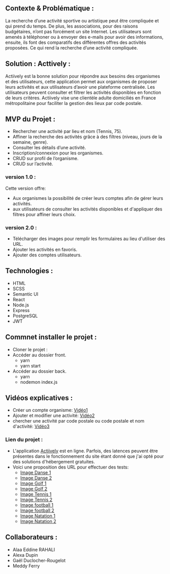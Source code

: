## Contexte & Problématique :

La recherche d’une activité sportive ou artistique peut être compliquée et qui prend du temps. De plus, les associations, pour des raisons
budgétaires, n’ont pas forcément un site Internet. Les utilisateurs sont amenés à téléphoner ou à envoyer des e-mails pour avoir des informations, ensuite, ils font des comparatifs des différentes offres des activités proposées. Ce qui rend la recherche d’une activité compliquée.

## Solution : Acttively :

Actiively est la bonne solution pour répondre aux besoins des organismes et des utilisateurs, cette application permet aux organismes de proposer leurs activités et aux utilisateurs d’avoir une plateforme centralisée. Les utilisateurs peuvent consulter et filtrer les activités disponibles en fonction de leurs critères. Actiively vise une clientèle adulte domiciliés en France métropolitaine pour faciliter la gestion des lieux par code postale.

## MVP du Projet :

- Rechercher une activité par lieu et nom (Tennis, 75).
- Affiner la recherche des activités grâce à des filtres (niveau, jours de la semaine, genre).
- Consulter les détails d’une activité.
- Inscription/connexion pour les organismes.
- CRUD sur profil de l’organisme.
- CRUD sur l’activité.

### version 1.0 :

Cette version offre:

- Aux organismes la possibilité de créer leurs comptes afin de gérer leurs activités.
- aux utilisateurs de consulter les activités disponibles et d'appliquer des filtres pour affiner leurs choix.

### version 2.0 :

- Télécharger des images pour remplir les formulaires au lieu d'utiliser des URL.
- Ajouter les activités en favoris.
- Ajouter des comptes utilisateurs.

## Technologies :

- HTML
- SCSS
- Semantic UI
- React
- Node.js
- Express
- PostgreSQL
- JWT

## Commnet installer le projet :

- Cloner le projet :
- Accéder au dossier front.
  - yarn
  - yarn start
- Accéder au dossier back.
  - yarn
  - nodemon index.js

## Vidéos explicatives :

- Créer un compte organisme: [Vidéo1](https://player.vimeo.com/video/849726308)
- Ajouter et modifier une activité: [Vidéo2](https://player.vimeo.com/video/849729198)
- chercher une activité par code postale ou code postale et nom d'activité: [Vidéo3](https://player.vimeo.com/video/849729918)

### Lien du projet :

- L'application [Actiively](https://actiively.onrender.com/) est en ligne. Parfois, des latences peuvent être présentes dans le fonctionnement du site étant donné que j'ai opté pour des solutions d'hébergement gratuites.
- Voici une proposition des URL pour effectuer des tests:
  - [Image Danse 1](https://images.pexels.com/photos/8935911/pexels-photo-8935911.jpeg?auto=compress&cs=tinysrgb&w=1260&h=750&dpr=1)
  - [Image Danse 2](https://images.pexels.com/photos/898220/pexels-photo-898220.jpeg?auto=compress&cs=tinysrgb&w=1260&h=750&dpr=1)
  - [Image Golf 1](https://images.pexels.com/photos/114972/pexels-photo-114972.jpeg?auto=compress&cs=tinysrgb&w=1260&h=750&dpr=1)
  - [Image Golf 2](https://images.pexels.com/photos/2828723/pexels-photo-2828723.jpeg?auto=compress&cs=tinysrgb&w=1260&h=750&dpr=1)
  - [Image Tennis 1](https://images.pexels.com/photos/2352372/pexels-photo-2352372.jpeg?auto=compress&cs=tinysrgb&w=1260&h=750&dpr=1)
  - [Image Tennis 2](https://images.pexels.com/photos/5739121/pexels-photo-5739121.jpeg)
  - [Image football 1 ](https://images.pexels.com/photos/104675/pexels-photo-104675.jpeg?auto=compress&cs=tinysrgb&w=1260&h=750&dpr=1)
  - [Image football 2 ](https://images.pexels.com/photos/46798/the-ball-stadion-football-the-pitch-46798.jpeg?auto=compress&cs=tinysrgb&w=1260&h=750&dpr=1)
  - [Image Natation 1 ](https://images.pexels.com/photos/9030291/pexels-photo-9030291.jpeg?auto=compress&cs=tinysrgb&w=1260&h=750&dpr=1)
  - [Image Natation 2 ](https://images.pexels.com/photos/9030286/pexels-photo-9030286.jpeg?auto=compress&cs=tinysrgb&w=1260&h=750&dpr=1)

## Collaborateurs :

- Alaa Eddine RAHALI
- Alexa Dupin
- Gaël Duclocher-Rougelot
- Meddy Ferry
